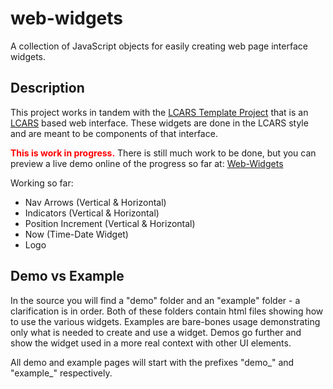 # web-widgets
A collection of JavaScript objects for easily creating web page interface widgets.

## Description

This project works in tandem with the [LCARS Template Project](https://github.com/steven-lyles/LCARS-template) that is an [LCARS](https://en.wikipedia.org/wiki/LCARS) based web interface. These widgets are done in the LCARS style and are meant to be components of that interface.

<span style="color: red;"><b>This is work in progress.</b></span> There is still much work to be done, but you can preview a live demo online of the progress so far at: [Web-Widgets](https://www.stevenlyles.net/playground/web_widgets/)

Working so far:
- Nav Arrows (Vertical & Horizontal)
- Indicators (Vertical & Horizontal)
- Position Increment (Vertical & Horizontal)
- Now (Time-Date Widget)
- Logo

## Demo vs Example
In the source you will find a "demo" folder and an "example" folder - a clarification is in order. Both of these folders contain html files showing how to use the various widgets. Examples are bare-bones usage demonstrating only what is needed to create and use a widget. Demos go further and show the widget used in a more real context with other UI elements.

All demo and example pages will start with the prefixes "demo_" and "example_" respectively.